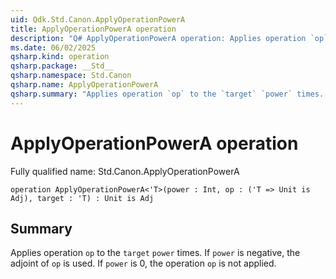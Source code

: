 ```yaml
---
uid: Qdk.Std.Canon.ApplyOperationPowerA
title: ApplyOperationPowerA operation
description: "Q# ApplyOperationPowerA operation: Applies operation `op` to the `target` `power` times. If `power` is negative, the adjoint of `op` is used. If `power` is 0, the operation `op` is not applied."
ms.date: 06/02/2025
qsharp.kind: operation
qsharp.package: __Std__
qsharp.namespace: Std.Canon
qsharp.name: ApplyOperationPowerA
qsharp.summary: "Applies operation `op` to the `target` `power` times. If `power` is negative, the adjoint of `op` is used. If `power` is 0, the operation `op` is not applied."
---
```


# ApplyOperationPowerA operation

Fully qualified name: Std.Canon.ApplyOperationPowerA

```qsharp
operation ApplyOperationPowerA<'T>(power : Int, op : ('T => Unit is Adj), target : 'T) : Unit is Adj
```

## Summary
Applies operation `op` to the `target` `power` times.
If `power` is negative, the adjoint of `op` is used.
If `power` is 0, the operation `op` is not applied.
